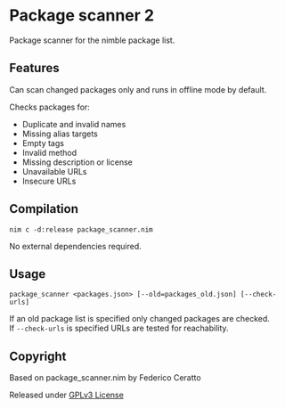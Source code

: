 # Package scanner 2

Package scanner for the nimble package list.

## Features

Can scan changed packages only and runs in offline mode by default.

Checks packages for:

* Duplicate and invalid names
* Missing alias targets
* Empty tags
* Invalid method
* Missing description or license
* Unavailable URLs
* Insecure URLs

## Compilation

```
nim c -d:release package_scanner.nim
```
No external dependencies required.

## Usage

```
package_scanner <packages.json> [--old=packages_old.json] [--check-urls]
```

If an old package list is specified only changed packages are checked.  
If `--check-urls` is specified URLs are tested for reachability.

## Copyright

Based on package_scanner.nim by Federico Ceratto

Released under [GPLv3 License](LICENSE.txt)
